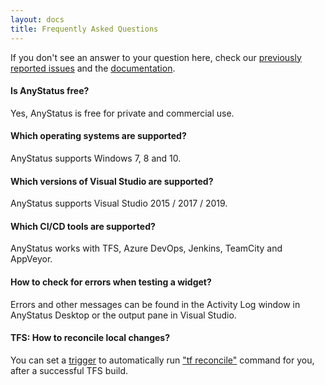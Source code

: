 ```yaml
---
layout: docs
title: Frequently Asked Questions
---
```


If you don't see an answer to your question here, check our [previously reported issues](https://github.com/AnyStatus/Support/issues) and the [documentation](/docs/getting-started).

<div class="pt-2"></div>

#### Is AnyStatus free?

Yes, AnyStatus is free for private and commercial use.

<div class="pt-2"></div>

#### Which operating systems are supported?

AnyStatus supports Windows 7, 8 and 10.

<div class="pt-2"></div>

#### Which versions of Visual Studio are supported?

AnyStatus supports Visual Studio 2015 / 2017 / 2019.

<div class="pt-2"></div>

#### Which CI/CD tools are supported?

AnyStatus works with TFS, Azure DevOps, Jenkins, TeamCity and AppVeyor.

<div class="pt-2"></div>

#### How to check for errors when testing a widget?

Errors and other messages can be found in the Activity Log window in AnyStatus Desktop or the output pane in Visual Studio.

<div class="pt-2"></div>

#### TFS: How to reconcile local changes?

You can set a [trigger](/docs/triggers) to automatically run ["tf reconcile"](https://docs.microsoft.com/en-us/previous-versions/visualstudio/visual-studio-2010/gg589719(v=vs.100)) command for you, after a successful TFS build.
